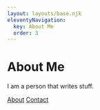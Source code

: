 ```yaml
---
layout: layouts/base.njk
eleventyNavigation:
  key: About Me
  order: 3
---
```

# About Me

I am a person that writes stuff.

[About](/about/)
[Contact](/contact/)
